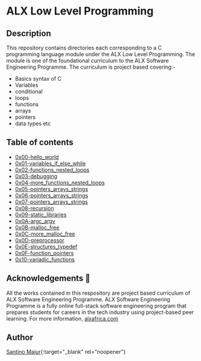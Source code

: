 # ALX Low Level Programming

## Description

This repository contains directories each corresponding to a C programming language module under the ALX Low Level Programming.
The module is one of the foundational curriculum to the ALX Software Engineering Programme. The curriculum is project based covering:-
- Basics syntax of C
- Variables
- conditional
- loops
- functions
- arrays
- pointers
- data types etc

## Table of contents

- [0x00-hello_world](https://github.com/SantinoMajur/alx-low_level_programming/tree/master/0x00-hello_world)
- [0x01-variables_if_else_while](https://github.com/SantinoMajur/alx-low_level_programming/tree/master/0x01-variables_if_else_while)
- [0x02-functions_nested_loops](https://github.com/SantinoMajur/alx-low_level_programming/tree/master/0x02-functions_nested_loops)
- [0x03-debugging](https://github.com/SantinoMajur/alx-low_level_programming/tree/master/0x03-debugging)
- [0x04-more_functions_nested_loops](https://github.com/SantinoMajur/alx-low_level_programming/tree/master/0x04-more_functions_nested_loops)
- [0x05-pointers_arrays_strings](https://github.com/SantinoMajur/alx-low_level_programming/tree/master/0x05-pointers_arrays_strings)
- [0x06-pointers_arrays_strings](https://github.com/SantinoMajur/alx-low_level_programming/tree/master/0x06-pointers_arrays_strings)
- [0x07-pointers_arrays_strings](https://github.com/SantinoMajur/alx-low_level_programming/tree/master/0x07-pointers_arrays_strings)
- [0x08-recursion](https://github.com/SantinoMajur/alx-low_level_programming/tree/master/0x08-recursion)
- [0x09-static_libraries](https://github.com/SantinoMajur/alx-low_level_programming/tree/master/0x09-static_libraries)
- [0x0A-argc_argv](https://github.com/SantinoMajur/alx-low_level_programming/tree/master/0x0A-argc_argv)
- [0x0B-malloc_free](https://github.com/SantinoMajur/alx-low_level_programming/tree/master/0x0B-malloc_free)
- [0x0C-more_malloc_free](https://github.com/SantinoMajur/alx-low_level_programming/tree/master/0x0C-more_malloc_free)
- [0x0D-preprocessor](https://github.com/SantinoMajur/alx-low_level_programming/tree/master/0x0D-preprocessor)
- [0x0E-structures_typedef](https://github.com/SantinoMajur/alx-low_level_programming/tree/master/0x0E-structures_typedef)
- [0x0F-function_pointers](https://github.com/SantinoMajur/alx-low_level_programming/tree/master/0x0F-function_pointers)
- [0x10-variadic_functions](https://github.com/SantinoMajur/alx-low_level_programming/tree/master/0x10-variadic_functions)

## Acknowledgements 🙏
All the works contained in this respository are project based curriculum of ALX Software Engineering Programme. ALX Software Engineering Programme is a fully online full-stack software engineering program that prepares students for careers in the tech industry using project-based peer learning. For more information, [alxafrica.com](https://www.alxafrica.com)

## Author

[Santino Majur](https://github.com/SantinoMajur){:target="_blank" rel="noopener"}
